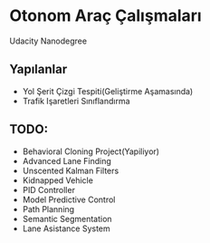 # Otonom Araç Çalışmaları

Udacity Nanodegree

## Yapılanlar
- Yol Şerit Çizgi Tespiti(Geliştirme Aşamasında)
- Trafik Işaretleri Sınıflandırma

## TODO:
- Behavioral Cloning Project(Yapiliyor)
- Advanced Lane Finding
- Unscented Kalman Filters
- Kidnapped Vehicle
- PID Controller
- Model Predictive Control
- Path Planning
- Semantic Segmentation
- Lane Asistance System
